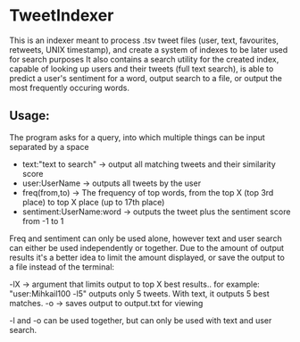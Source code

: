 # TweetIndexer
This is an indexer meant to process .tsv tweet files (user, text, favourites, retweets, UNIX timestamp), and create a system of indexes to be later used for search purposes
It also contains a search utility for the created index, capable of looking up users and their tweets (full text search), is able to predict a user's sentiment for a word, output search to a file, or output the most frequently occuring words.

## Usage:
The program asks for a query, into which multiple things can be input separated by a space

- text:"text to search" -> output all matching tweets and their similarity score
- user:UserName -> outputs all tweets by the user
- freq(from,to) -> The frequency of top words, from the top X (top 3rd place) to top X place (up to 17th place)
- sentiment:UserName:word -> outputs the tweet plus the sentiment score from -1 to 1

Freq and sentiment can only be used alone, however text and user search can either be used independently or together. Due to the amount of output results it's a better idea to limit the amount displayed, or save the output to a file instead of the terminal:

-lX -> argument that limits output to top X best results.. for example: "user:Mihkail100 -l5" outputs only 5 tweets. With text, it outputs 5 best matches.
-o -> saves output to output.txt for viewing

-l and -o can be used together, but can only be used with text and user search.
